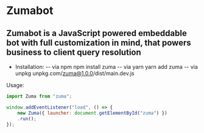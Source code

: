 # Zumabot

## Zumabot is a JavaScript powered embeddable bot with full customization in mind, that powers business to client query resolution

- Installation:
-- via npm npm install zuma
-- via yarn yarn add zuma
-- via unpkg unpkg.com/zuma@1.0.0/dist/main.dev.js

Usage:

```js
import Zuma from "zuma";

window.addEventListener("load", () => {
    new Zuma({ launcher: document.getElementById("zuma") })
    .run();
});
```
